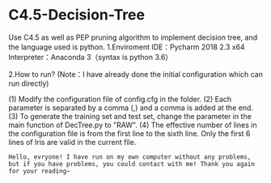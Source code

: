 # C4.5-Decision-Tree
Use C4.5 as well as PEP pruning algorithm to implement decision tree, and the language used is python.
1.Enviroment
	IDE：Pycharm 2018 2.3 x64
	Interpreter：Anaconda 3（syntax is python 3.6）

2.How to run?  (Note：I have already done the initial configuration which can run directly)

  (1) Modify the configuration file of config.cfg in the folder.
  (2) Each parameter is separated by a comma (,) and a comma is added at the end.
  (3) To generate the training set and test set, change the parameter in the main function of DecTree.py to "RAW".
  (4) The effective number of lines in the configuration file is from the first line to the sixth line. Only the first 6 lines of Iris are valid in the current file.

	Hello, evryone! I have run on my own computer without any problems, but if you have problems, you could contact with me! Thank you again for your reading~
